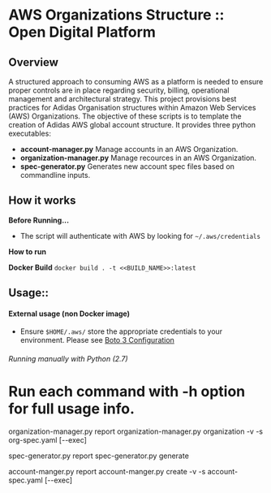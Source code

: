 
AWS Organizations Structure :: Open Digital Platform
========================================================

Overview
--------
A structured approach to consuming AWS as a platform is needed to ensure proper controls are in place regarding security, billing, operational management and architectural strategy.
This project provisions best practices for Adidas Organisation structures within Amazon Web Services (AWS) Organizations. 
The objective of these scripts is to template the creation of Adidas AWS global account structure. It provides three python executables:

- **account-manager.py** Manage accounts in an AWS Organization.
- **organization-manager.py** Manage recources in an AWS Organization.
- **spec-generator.py** Generates new account spec files based on commandline inputs. 

How it works
------------
**Before Running...**
* The script will authenticate with AWS by looking for ``~/.aws/credentials``


**How to run**

**Docker Build**
```docker build . -t <<BUILD_NAME>>:latest```


Usage::
-------

#### External usage (non Docker image)
* Ensure ``$HOME/.aws/`` store the appropriate credentials to your environment. Please see [Boto 3 Configuration](http://boto3.readthedocs.io/en/latest/guide/configuration.html)

###### Running manually with Python (2.7)

  # Run each command with -h option for full usage info.

  organization-manager.py report
  organization-manager.py organization -v -s org-spec.yaml [--exec]

  spec-generator.py report
  spec-generator.py generate 

  account-manger.py report
  account-manger.py create -v -s account-spec.yaml [--exec]



